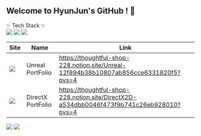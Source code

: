 ## Welcome to HyunJun's GitHub ! 👋

✨ Tech Stack ✨ <br>
  <img src="https://img.shields.io/badge/Unreal-20232a.svg?style=for-the-badge&logo=Unreal Engine&logoColor=#0E1128" /> <img src="https://img.shields.io/badge/Blueprint-20232a.svg?style=for-the-badge&logo=blueprint&logoColor=#137CBD" /> <img src="https://img.shields.io/badge/C++-20232a.svg?style=for-the-badge&logo=cplusplus&logoColor=#00599C" />

Site|Name|Link|
---|---| ---| 
<img src="https://img.shields.io/badge/Notion-20232a.svg?style=for-the-badge&logo=notion&logoColor=#000000" />  |Unreal PortFolio| https://thoughtful-shop-228.notion.site/Unreal-12f894b38b10807ab856cce6331820f5?pvs=4      
<img src="https://img.shields.io/badge/Notion-20232a.svg?style=for-the-badge&logo=notion&logoColor=#000000" />  |DirectX PortFolio| https://thoughtful-shop-228.notion.site/DirectX2D-a534dbb0046f473f9b741c26eb928010?pvs=4


<img src="https://github-readme-stats.vercel.app/api?username=IlLa00&show_icons=true&theme=radical" />
<img src="https://github-readme-stats.vercel.app/api/top-langs/?username=IlLa00&layout=compact" />




<!--
**IiLa00/IiLa00** is a ✨ _special_ ✨ repository because its `README.md` (this file) appears on your GitHub profile.

Here are some ideas to get you started:

- 🔭 I’m currently working on ...
- 🌱 I’m currently learning ...
- 👯 I’m looking to collaborate on ...
- 🤔 I’m looking for help with ...
- 💬 Ask me about ...
- 📫 How to reach me: ...
- 😄 Pronouns: ...
- ⚡ Fun fact: ...
-->
